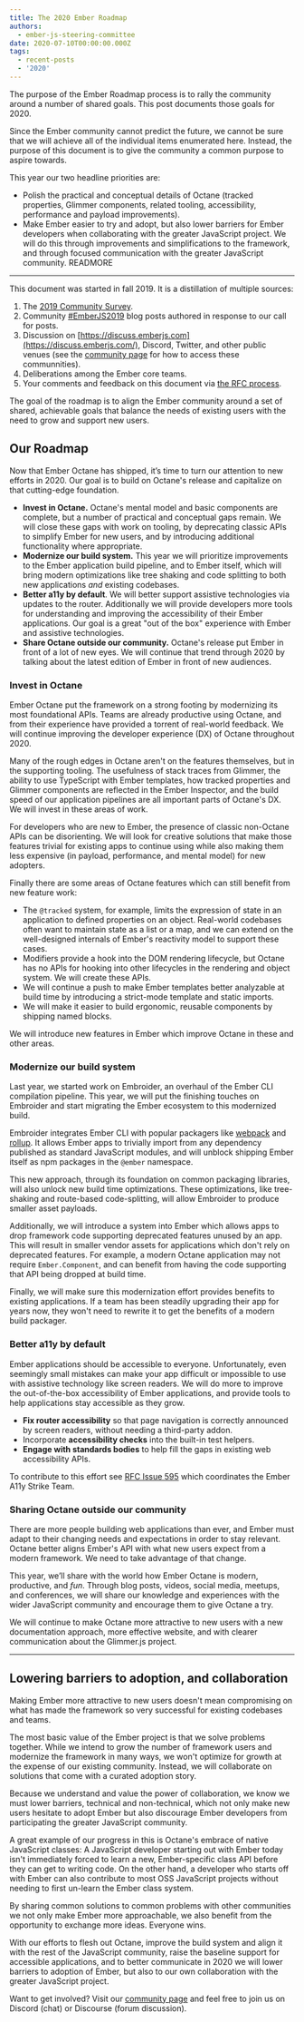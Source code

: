 ```yaml
---
title: The 2020 Ember Roadmap
authors:
  - ember-js-steering-committee
date: 2020-07-10T00:00:00.000Z
tags:
  - recent-posts
  - '2020'
---
```



The purpose of the Ember Roadmap process is to rally the community around a number of shared goals. This post documents those goals for 2020.

Since the Ember community cannot predict the future, we cannot be sure that we will achieve all of the individual items enumerated here. Instead, the purpose of this document is to give the community a common purpose to aspire towards.

This year our two headline priorities are:

- Polish the practical and conceptual details of Octane (tracked properties, Glimmer components, related tooling, accessibility, performance and payload improvements).
- Make Ember easier to try and adopt, but also lower barriers for Ember developers when collaborating with the greater JavaScript project. We will do this through improvements and simplifications to the framework, and through focused communication with the greater JavaScript community.
READMORE

---

This document was started in fall 2019. It is a distillation of multiple sources:

1. The [2019 Community Survey](https://emberjs.com/ember-community-survey-2019/).
2. Community [#EmberJS2019](https://twitter.com/hashtag/EmberJS2019?f=live) blog posts authored in response to our call for posts.
3. Discussion on [https://discuss.emberjs.com](https://discuss.emberjs.com/), Discord, Twitter, and other public venues (see the [community page](https://emberjs.com/community/) for how to access these communnities).
4. Deliberations among the Ember core teams.
5. Your comments and feedback on this document via [the RFC process](https://github.com/emberjs/rfcs/pull/519).

The goal of the roadmap is to align the Ember community around a set of shared, achievable goals that balance the needs of existing users with the need to grow and support new users.

## Our Roadmap

Now that Ember Octane has shipped, it’s time to turn our attention to new efforts in 2020. Our goal is to build on Octane's release and capitalize on that cutting-edge foundation.

<!--alex disable nuts-->
- **Invest in Octane.** Octane's mental model and basic components are complete, but a number of practical and conceptual gaps remain. We will close these gaps with work on tooling, by deprecating classic APIs to simplify Ember for new users, and by introducing additional functionality where appropriate.
- **Modernize our build system.** This year we will prioritize improvements to the Ember application build pipeline, and to Ember itself, which will bring modern optimizations like tree shaking and code splitting to both new applications *and* existing codebases.
- **Better a11y by default**. We will better support assistive technologies via updates to the router. Additionally we will provide developers more tools for understanding and improving the accessibility of their Ember applications. Our goal is a great "out of the box" experience with Ember and assistive technologies.
- **Share Octane outside our community.** Octane's release put Ember in front of a lot of new eyes. We will continue that trend through 2020 by talking about the latest edition of Ember in front of new audiences.

### Invest in Octane

Ember Octane put the framework on a strong footing by modernizing its most foundational APIs. Teams are already productive using Octane, and from their experience have provided a torrent of real-world feedback. We will continue improving the developer experience (DX) of Octane throughout 2020.

Many of the rough edges in Octane aren't on the features themselves, but in the supporting tooling. The usefulness of stack traces from Glimmer, the ability to use TypeScript with Ember templates, how tracked properties and Glimmer components are reflected in the Ember Inspector, and the build speed of our application pipelines are all important parts of Octane's DX. We will invest in these areas of work.

<!--alex disable nuts-->
For developers who are new to Ember, the presence of classic non-Octane APIs can be disorienting. We will look for creative solutions that make those features trivial for existing apps to continue using while also making them less expensive (in payload, performance, and mental model) for new adopters.

Finally there are some areas of Octane features which can still benefit from new feature work:

- The `@tracked` system, for example, limits the expression of state in an application to defined properties on an object. Real-world codebases often want to maintain state as a list or a map, and we can extend on the well-designed internals of Ember's reactivity model to support these cases.
- Modifiers provide a hook into the DOM rendering lifecycle, but Octane has no APIs for hooking into other lifecycles in the rendering and object system. We will create these APIs.
- We will continue a push to make Ember templates better analyzable at build time by introducing a strict-mode template and static imports.
- We will make it easier to build ergonomic, reusable components by shipping named blocks.

We will introduce new features in Ember which improve Octane in these and other areas.

### Modernize our build system

Last year, we started work on Embroider, an overhaul of the Ember CLI compilation pipeline. This year, we will put the finishing touches on Embroider and start migrating the Ember ecosystem to this modernized build.

Embroider integrates Ember CLI with popular packagers like [webpack](https://webpack.js.org/) and [rollup](https://rollupjs.org/guide/en/). It allows Ember apps to trivially import from any dependency published as standard JavaScript modules, and will unblock shipping Ember itself as npm packages in the `@ember` namespace.

This new approach, through its foundation on common packaging libraries, will also unlock new build time optimizations. These optimizations, like tree-shaking and route-based code-splitting, will allow Embroider to produce smaller asset payloads.

Additionally, we will introduce a system into Ember which allows apps to drop framework code supporting deprecated features unused by an app. This will result in smaller vendor assets for applications which don't rely on deprecated features. For example, a modern Octane application may not require `Ember.Component`, and can benefit from having the code supporting that API being dropped at build time.

Finally, we will make sure this modernization effort provides benefits to existing applications. If a team has been steadily upgrading their app for years now, they won't need to rewrite it to get the benefits of a modern build packager.

### Better a11y by default

Ember applications should be accessible to everyone. Unfortunately, even seemingly small mistakes can make your app difficult or impossible to use with assistive technology like screen readers. We will do more to improve the out-of-the-box accessibility of Ember applications, and provide tools to help applications stay accessible as they grow.

- **Fix router accessibility** so that page navigation is correctly announced by screen readers, without needing a third-party addon.
- Incorporate **accessibility checks** into the built-in test helpers.
- **Engage with standards bodies** to help fill the gaps in existing web accessibility APIs.

To contribute to this effort see [RFC Issue 595](https://github.com/emberjs/rfcs/issues/595) which coordinates the Ember A11y Strike Team.

### Sharing Octane outside our community

There are more people building web applications than ever, and Ember must adapt to their changing needs and expectations in order to stay relevant. Octane better aligns Ember's API with what new users expect from a modern framework. We need to take advantage of that change.

This year, we’ll share with the world how Ember Octane is modern, productive, and *fun*. Through blog posts, videos, social media, meetups, and conferences, we will share our knowledge and experiences with the wider JavaScript community and encourage them to give Octane a try.

We will continue to make Octane more attractive to new users with a new documentation approach, more effective website, and with clearer communication about the Glimmer.js project.

---

## Lowering barriers to adoption, and collaboration

Making Ember more attractive to new users doesn't mean compromising on what has made the framework so very successful for existing codebases and teams.

The most basic value of the Ember project is that we solve problems together. While we intend to grow the number of framework users and modernize the framework in many ways, we won't optimize for growth at the expense of our existing community. Instead, we will collaborate on solutions that come with a curated adoption story.

Because we understand and value the power of collaboration, we know we must lower barriers, technical and non-technical, which not only make new users hesitate to adopt Ember but also discourage Ember developers from participating the greater JavaScript community.

A great example of our progress in this is Octane's embrace of native JavaScript classes: A JavaScript developer starting out with Ember today isn't immediately forced to learn a new, Ember-specific class API before they can get to writing code. On the other hand, a developer who starts off with Ember can also contribute to most OSS JavaScript projects without needing to first un-learn the Ember class system.

By sharing common solutions to common problems with other communities we not only make Ember more approachable, we also benefit from the opportunity to exchange more ideas. Everyone wins.

With our efforts to flesh out Octane, improve the build system and align it with the rest of the JavaScript community, raise the baseline support for accessible applications, and to better communicate in 2020 we will lower barriers to adoption of Ember, but also to our own collaboration with the greater JavaScript project.

Want to get involved? Visit our [community page](https://emberjs.com/community/)
and feel free to join us on Discord (chat) or Discourse (forum discussion). 
